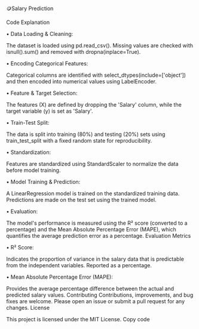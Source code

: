 🪙Salary Prediction

Code Explanation

• Data Loading & Cleaning:

The dataset is loaded using pd.read_csv(). Missing values are checked with isnull().sum() and removed with dropna(inplace=True).

• Encoding Categorical Features:

Categorical columns are identified with select_dtypes(include=['object']) and then encoded into numerical values using LabelEncoder.

• Feature & Target Selection:

The features (X) are defined by dropping the 'Salary' column, while the target variable (y) is set as 'Salary'.

• Train-Test Split:

The data is split into training (80%) and testing (20%) sets using train_test_split with a fixed random state for reproducibility.

• Standardization:

Features are standardized using StandardScaler to normalize the data before model training.

• Model Training & Prediction:

A LinearRegression model is trained on the standardized training data. Predictions are made on the test set using the trained model.

• Evaluation:

The model's performance is measured using the R² score (converted to a percentage) and the Mean Absolute Percentage Error (MAPE), which quantifies the average prediction error as a percentage.
Evaluation Metrics

• R² Score:

Indicates the proportion of variance in the salary data that is predictable from the independent variables. Reported as a percentage.

• Mean Absolute Percentage Error (MAPE):

Provides the average percentage difference between the actual and predicted salary values.
Contributing
Contributions, improvements, and bug fixes are welcome. Please open an issue or submit a pull request for any changes.
License

This project is licensed under the MIT License.
Copy code
